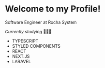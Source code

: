 # Welcome to my Profile!

Software Engineer at Rocha System

*_Currently studying_* 👩🏾‍💻
- TYPESCRIPT
- STYLED COMPONENTS
- REACT
- NEXT.JS
- LARAVEL


